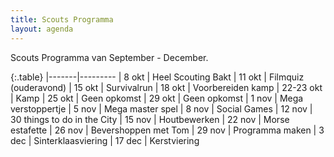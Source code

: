 ```yaml
---
title: Scouts Programma
layout: agenda
---
```


Scouts Programma van September - December.

{:.table}
|-------|---------
| 8 okt | Heel Scouting Bakt
| 11 okt | Filmquiz (ouderavond)
| 15 okt | Survivalrun
| 18 okt | Voorbereiden kamp
| 22-23 okt | Kamp
| 25 okt | Geen opkomst
| 29 okt | Geen opkomst
| 1 nov | Mega verstoppertje
| 5 nov | Mega master spel
| 8 nov | Social Games
| 12 nov | 30 things to do in the City
| 15 nov | Houtbewerken
| 22 nov | Morse estafette
| 26 nov | Bevershoppen met Tom
| 29 nov | Programma maken
| 3 dec | Sinterklaasviering
| 17 dec | Kerstviering
